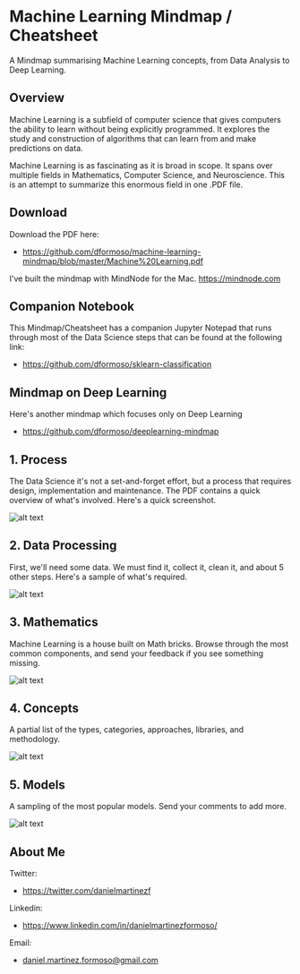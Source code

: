 # Machine Learning Mindmap / Cheatsheet
A Mindmap summarising Machine Learning concepts, from Data Analysis to Deep Learning.

## Overview
Machine Learning is a subfield of computer science that gives computers the ability to learn without being explicitly programmed. It explores the study and construction of algorithms that can learn from and make predictions on data.

Machine Learning is as fascinating as it is broad in scope. It spans over multiple fields in Mathematics, Computer Science, and Neuroscience. This is an attempt to summarize this enormous field in one .PDF file.

## Download
Download the PDF here:
- https://github.com/dformoso/machine-learning-mindmap/blob/master/Machine%20Learning.pdf

I've built the mindmap with MindNode for the Mac. https://mindnode.com

## Companion Notebook
This Mindmap/Cheatsheet has a companion Jupyter Notepad that runs through most of the Data Science steps that can be found at the following link:
- https://github.com/dformoso/sklearn-classification

## Mindmap on Deep Learning
Here's another mindmap which focuses only on Deep Learning
- https://github.com/dformoso/deeplearning-mindmap

## 1. Process
The Data Science it's not a set-and-forget effort, but a process that requires design, implementation and maintenance. The PDF contains a quick overview of what's involved. Here's a quick screenshot.

![alt text](https://github.com/dformoso/machine-learning-mindmap/blob/master/images/Process.png)

## 2. Data Processing
First, we'll need some data. We must find it, collect it, clean it, and about 5 other steps. Here's a sample of what's required.

![alt text](https://github.com/dformoso/machine-learning-mindmap/blob/master/images/Data%20Processing.png)

## 3. Mathematics
Machine Learning is a house built on Math bricks. Browse through the most common components, and send your feedback if you see something missing.

![alt text](https://github.com/dformoso/machine-learning-mindmap/blob/master/images/Mathematics.png)

## 4. Concepts
A partial list of the types, categories, approaches, libraries, and methodology.

![alt text](https://github.com/dformoso/machine-learning-mindmap/blob/master/images/Concepts.png)

## 5. Models
A sampling of the most popular models. Send your comments to add more.

![alt text](https://github.com/dformoso/machine-learning-mindmap/blob/master/images/Models.png)


## About Me
Twitter:
- https://twitter.com/danielmartinezf

Linkedin:
- https://www.linkedin.com/in/danielmartinezformoso/

Email:
- daniel.martinez.formoso@gmail.com
